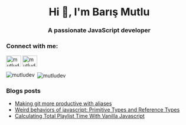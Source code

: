 <h1 align="center">Hi 👋, I'm Barış Mutlu</h1>
<h3 align="center">A passionate JavaScript developer</h3>

<h3 align="left">Connect with me:</h3>
<p align="left">
<a href="https://dev.to/mutludev" target="blank"><img align="center" src="https://cdn.jsdelivr.net/npm/simple-icons@3.0.1/icons/dev-dot-to.svg" alt="mutludev" height="30" width="40" /></a>
<a href="https://linkedin.com/in/mutludev" target="blank"><img align="center" src="https://cdn.jsdelivr.net/npm/simple-icons@3.0.1/icons/linkedin.svg" alt="mutludev" height="30" width="40" /></a>
</p>



<p><img align="left" src="https://github-readme-stats.vercel.app/api/top-langs?username=mutludev&show_icons=true&locale=en&layout=compact&theme=dark" alt="mutludev" /></p>

<p>&nbsp;<img align="center" src="https://github-readme-stats.vercel.app/api?username=mutludev&show_icons=true&locale=en&count_private=true&theme=dark" alt="mutludev" /></p>

### Blogs posts
<!-- BLOG-POST-LIST:START -->
- [Making git more productive with aliases](https://dev.to/mutludev/making-git-more-productive-with-aliases-jlf)
- [Weird behaviors of javascript: Primitive Types and Reference Types](https://dev.to/mutludev/weird-behaviors-of-javascript-primitive-types-and-reference-types-11gg)
- [Calculating Total Playlist Time With Vanilla Javascript](https://dev.to/mutludev/calculating-total-playlist-time-with-vanilla-javascript-59ej)
<!-- BLOG-POST-LIST:END -->
